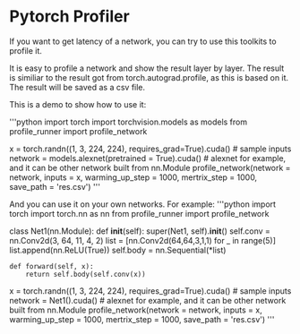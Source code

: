 # Pytorch Profiler

If you want to get latency of a network, you can try to use this toolkits to profile it.

It is easy to profile a network and show the result layer by layer. The result is similiar to the result got from torch.autograd.profile, as this is based on it. The result will be saved as a csv file.

This is a demo to show how to use it:

'''python
import torch
import torchvision.models as models
from profile_runner import profile_network

x = torch.randn((1, 3, 224, 224), requires_grad=True).cuda() # sample inputs
network = models.alexnet(pretrained = True).cuda()  # alexnet for example, and it can be other network built from nn.Module
profile_network(network = network, inputs = x, warming_up_step = 1000, mertrix_step = 1000, save_path = 'res.csv')
'''

And you can use it on your own networks. For example:
'''python
import torch
import torch.nn as nn
from profile_runner import profile_network

class Net1(nn.Module):
    def __init__(self):
        super(Net1, self).__init__()
        self.conv = nn.Conv2d(3, 64, 11, 4, 2)
        list = [nn.Conv2d(64,64,3,1,1) for _ in range(5)]
        list.append(nn.ReLU(True))
        self.body = nn.Sequential(*list)

    def forward(self, x):
        return self.body(self.conv(x))

x = torch.randn((1, 3, 224, 224), requires_grad=True).cuda() # sample inputs
network = Net1().cuda()  # alexnet for example, and it can be other network built from nn.Module
profile_network(network = network, inputs = x, warming_up_step = 1000, mertrix_step = 1000, save_path = 'res.csv')
'''